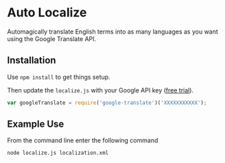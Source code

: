 # Auto Localize

Automagically translate English terms into as many languages as you want using the Google Translate API.

## Installation

Use `npm install` to get things setup.

Then update the `localize.js` with your Google API key ([free trial](https://cloud.google.com/translate/)).

```javascript
var googleTranslate = require('google-translate')('XXXXXXXXXXX');
```

## Example Use

From the command line enter the following command

```bash
node localize.js localization.xml
```
